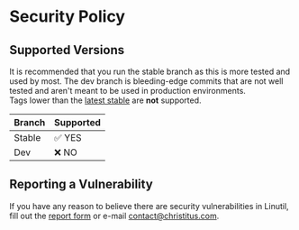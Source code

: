 # Security Policy

## Supported Versions

It is recommended that you run the stable branch as this is more tested and used by most. The dev branch is bleeding-edge commits that are not well tested and aren't meant to be used in production environments.<br>
Tags lower than the [latest stable](https://github.com/ChrisTitusTech/linutil/releases/latest) are **not** supported.

| Branch  | Supported              |
| ------- | ---------------------- |
| Stable  | :white_check_mark: YES |
| Dev     | :x:                 NO |

## Reporting a Vulnerability

If you have any reason to believe there are security vulnerabilities in Linutil, fill out the [report form](https://github.com/christitustech/linutil/security/advisories/new) or e-mail [contact@christitus.com](mailto:contact@christitus.com).
